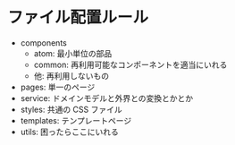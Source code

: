 # ファイル配置ルール

- components
  - atom: 最小単位の部品
  - common: 再利用可能なコンポーネントを適当にいれる
  - 他: 再利用しないもの
- pages: 単一のページ
- service: ドメインモデルと外界との変換とかとか
- styles: 共通の CSS ファイル
- templates: テンプレートページ
- utils: 困ったらここにいれる

